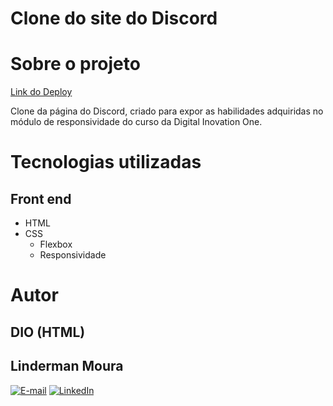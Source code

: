 # Clone do site do Discord

# Sobre o projeto

[Link do Deploy](https://lindermanbr.github.io/DIO-CSS-Formation-Challange-Youtube-Grid/)

Clone da página do Discord, criado para expor as habilidades adquiridas no módulo de responsividade do curso da Digital Inovation One.

# Tecnologias utilizadas

## Front end

- HTML
- CSS
  - Flexbox
  - Responsividade

# Autor

## DIO (HTML)

## Linderman Moura

[![E-mail](https://img.shields.io/badge/-Email-000?style=for-the-badge&logo=microsoft-outlook&logoColor=E94D5F)](mailto:linderman.moura@outlook.com)
[![LinkedIn](https://img.shields.io/badge/-LinkedIn-000?style=for-the-badge&logo=linkedin&logoColor=30A3DC)](https://www.linkedin.com/in/linderman-moura/)
